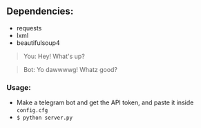 



## Dependencies:
  * requests
  * lxml
  * beautifulsoup4
  
> You: Hey! What's up?

> Bot: Yo dawwwwg! Whatz good?

### Usage:
 * Make a telegram bot and get the API token, and paste it inside `config.cfg`
 * ```$ python server.py```
